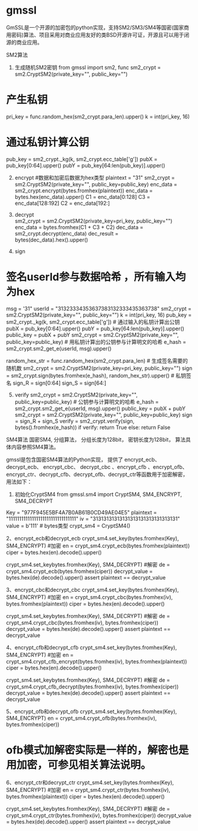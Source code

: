 # gmssl

GmSSL是一个开源的加密包的python实现，支持SM2/SM3/SM4等国密(国家商用密码)算法、项目采用对商业应用友好的类BSD开源许可证，开源且可以用于闭源的商业应用。


SM2算法

1. 生成随机SM2密钥
from gmssl import sm2, func
sm2_crypt = sm2.CryptSM2(private_key="", public_key="")
# 产生私钥
pri_key = func.random_hex(sm2_crypt.para_len).upper()
k = int(pri_key, 16)
# 通过私钥计算公钥
pub_key = sm2_crypt._kg(k, sm2_crypt.ecc_table['g'])
pubX = pub_key[0:64].upper()
pubY = pub_key[64:len(pub_key)].upper()


2. encrypt #数据和加密后数据为hex类型
plaintext = "31"
sm2_crypt = sm2.CryptSM2(private_key="", public_key=public_key)
enc_data = sm2_crypt.encrypt(bytes.fromhex(plaintext))
enc_data = bytes.hex(enc_data).upper()
C1 = enc_data[0:128]
C3 = enc_data[128:192]
C2 = enc_data[192:]

3. decrypt  
sm2_crypt = sm2.CryptSM2(private_key=pri_key, public_key="")
enc_data = bytes.fromhex(C1 + C3 + C2)
dec_data = sm2_crypt.decrypt(enc_data)
dec_result = bytes(dec_data).hex().upper()

4. sign
# 签名userId参与数据哈希 ，所有输入均为hex
msg = '31"
userId = "31323334353637383132333435363738"
sm2_crypt = sm2.CryptSM2(private_key="", public_key="")
k = int(pri_key, 16)
pub_key = sm2_crypt._kg(k, sm2_crypt.ecc_table['g'])  # 通过输入的私钥计算出公钥
pubX = pub_key[0:64].upper()
pubY = pub_key[64:len(pub_key)].upper()
public_key = pubX + pubY
sm2_crypt = sm2.CryptSM2(private_key="", public_key=public_key)  # 用私钥计算出的公钥参与计算明文的哈希
e_hash = sm2_crypt.sm2_get_e(userId, msg).upper()

random_hex_str = func.random_hex(sm2_crypt.para_len)  # 生成签名需要的随机数
sm2_crypt = sm2.CryptSM2(private_key=pri_key, public_key="")
sign = sm2_crypt.sign(bytes.fromhex(e_hash), random_hex_str).upper()  # 私钥签名
sign_R = sign[0:64]
sign_S = sign[64:]

5. verify
sm2_crypt = sm2.CryptSM2(private_key="", public_key=public_key)  # 公钥参与计算明文的哈希
e_hash = sm2_crypt.sm2_get_e(userId, msg).upper()
public_key = pubX + pubY
sm2_crypt = sm2.CryptSM2(private_key="", public_key=public_key)
sign = sign_R + sign_S
verify = sm2_crypt.verify(sign, bytes().fromhex(e_hash))
if verify:
    return True
else:
    return False
    
    
SM4算法
国密SM4, 分组算法， 分组长度为128bit， 密钥长度为128bit， 算法具体内容参照SM4算法。

gmssl是包含国密SM4算法的Python实现， 提供了 encrypt_ecb、 decrypt_ecb、 encrypt_cbc、 decrypt_cbc 、encrypt_cfb 、encrypt_ofb、encrypt_ctr、decrypt_cfb、decrypt_ofb、decrypt_ctr等函数用于加密解密， 用法如下：

1. 初始化CryptSM4
from gmssl.sm4 import CryptSM4, SM4_ENCRYPT, SM4_DECRYPT

Key = "977F945E5BF4A7B0AB61B0CD49AE04E5"
plaintext = "11111111111111111111111111111111"
iv = "31313131313131313131313131313131"
value = b'111' #  bytes类型
crypt_sm4 = CryptSM4()

2、encrypt_ecb和decrypt_ecb
crypt_sm4.set_key(bytes.fromhex(Key), SM4_ENCRYPT) #加密
en = crypt_sm4.crypt_ecb(bytes.fromhex(plaintext))
ciper = bytes.hex(en).decode().upper()

crypt_sm4.set_keybytes.fromhex(Key), SM4_DECRYPT)  #解密
de = crypt_sm4.crypt_ecb(bytes.fromhex(ciper))
decrypt_value = bytes.hex(de).decode().upper()
assert plaintext == decrypt_value

3、encrypt_cbc和decrypt_cbc
crypt_sm4.set_key(bytes.fromhex(Key), SM4_ENCRYPT) #加密
en = crypt_sm4.crypt_cbc(bytes.fromhex(iv), bytes.fromhex(plaintext))
ciper = bytes.hex(en).decode().upper()

crypt_sm4.set_keybytes.fromhex(Key), SM4_DECRYPT)  #解密
de = crypt_sm4.crypt_cbc(bytes.fromhex(iv), bytes.fromhex(ciper))
decrypt_value = bytes.hex(de).decode().upper()
assert plaintext == decrypt_value

4、encrypt_cfb和decrypt_cfb
crypt_sm4.set_key(bytes.fromhex(Key), SM4_ENCRYPT) #加密
en = crypt_sm4.crypt_cfb_encrypt(bytes.fromhex(iv), bytes.fromhex(plaintext))
ciper = bytes.hex(en).decode().upper()

crypt_sm4.set_keybytes.fromhex(Key), SM4_DECRYPT)  #解密
de = crypt_sm4.crypt_cfb_decrypt(bytes.fromhex(iv), bytes.fromhex(ciper))
decrypt_value = bytes.hex(de).decode().upper()
assert plaintext == decrypt_value

5、encrypt_ofb和decrypt_ofb
crypt_sm4.set_key(bytes.fromhex(Key), SM4_ENCRYPT)
en = crypt_sm4.crypt_ofb(bytes.fromhex(iv), bytes.fromhex(ciper))
# ofb模式加解密实际是一样的，解密也是用加密，可参见相关算法说明。

6、encrypt_ctr和decrypt_ctr
crypt_sm4.set_key(bytes.fromhex(Key), SM4_ENCRYPT) #加密
en = crypt_sm4.crypt_ctr(bytes.fromhex(iv), bytes.fromhex(plaintext))
ciper = bytes.hex(en).decode().upper()

crypt_sm4.set_keybytes.fromhex(Key), SM4_DECRYPT)  #解密
de = crypt_sm4.crypt_ctr(bytes.fromhex(iv), bytes.fromhex(ciper))
decrypt_value = bytes.hex(de).decode().upper()
assert plaintext == decrypt_value
